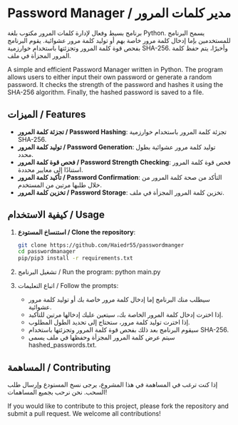 # Password Manager / مدير كلمات المرور

برنامج بسيط وفعال لإدارة كلمات المرور مكتوب بلغة Python. يسمح البرنامج للمستخدمين بإما إدخال كلمة مرور خاصة بهم أو توليد كلمة مرور عشوائية. يقوم البرنامج بفحص قوة كلمة المرور وتجزئتها باستخدام خوارزمية SHA-256. وأخيرًا، يتم حفظ كلمة المرور المجزأة في ملف.

A simple and efficient Password Manager written in Python. The program allows users to either input their own password or generate a random password. It checks the strength of the password and hashes it using the SHA-256 algorithm. Finally, the hashed password is saved to a file.

## الميزات / Features

- **تجزئة كلمة المرور / Password Hashing**: تجزئة كلمة المرور باستخدام خوارزمية SHA-256.
- **توليد كلمة المرور / Password Generation**: توليد كلمة مرور عشوائية بطول محدد.
- **فحص قوة كلمة المرور / Password Strength Checking**: فحص قوة كلمة المرور استنادًا إلى معايير محددة.
- **تأكيد كلمة المرور / Password Confirmation**: التأكد من صحة كلمة المرور من خلال طلبها مرتين من المستخدم.
- **تخزين كلمة المرور / Password Storage**: تخزين كلمة المرور المجزأة في ملف.

## كيفية الاستخدام / Usage

1. **استنساخ المستودع / Clone the repository**:
    ```bash
    git clone https://github.com/Haiedr55/passwordmanger
    cd passwordmanager
    pip/pip3 install -r requirements.txt

2. تشغيل البرنامج / Run the program:
        python main.py
    

3. اتباع التعليمات / Follow the prompts:
    - سيطلب منك البرنامج إما إدخال كلمة مرور خاصة بك أو توليد كلمة مرور عشوائية.
    - إذا اخترت إدخال كلمة المرور الخاصة بك، سيتعين عليك إدخالها مرتين للتأكيد.
    - إذا اخترت توليد كلمة مرور، ستحتاج إلى تحديد الطول المطلوب.
    - سيقوم البرنامج بعد ذلك بفحص قوة كلمة المرور وتجزئتها باستخدام SHA-256.
    - سيتم عرض كلمة المرور المجزأة وحفظها في ملف يسمى hashed_passwords.txt.

## المساهمة / Contributing

إذا كنت ترغب في المساهمة في هذا المشروع، يرجى نسخ المستودع وإرسال طلب السحب. نحن نرحب بجميع المساهمات!

If you would like to contribute to this project, please fork the repository and submit a pull request. We welcome all contributions!
```
